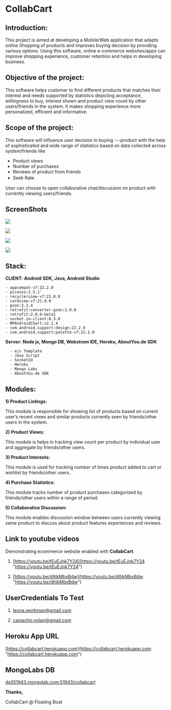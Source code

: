 # CollabCart

Introduction: 
--
This project is aimed at developing a Mobile/Web application that adapts online Shopping of products and improves buying decision by providing various options. Using this software, online e-commerce websites/apps can improve shopping experience, customer retention and helps in developing business. 

Objective of the project:
---
 This software helps customer to find different products that matches their interest and needs supported by statistics depicting acceptance, willingness to buy, interest shown and product view count by other users/friends in the system. It makes shopping experience more personalized, efficient and informative.

 Scope of the project:
---
 This software will influence user decision in buying ---product with the help of sophisticated and wide range of statistics based on data collected across system/friends like 

 - Product views 
 - Number of purchases  
 - Reviews of product from friends 
 - Seek Rate 　　　　


User can choose to open collaborative chat/discussion on product with currently viewing users/friends. 


ScreenShots
--
![](https://collabcart.herokuapp.com/images/7e0cdf47e0a5f8device-2015-09-27-205300.png)

![](https://collabcart.herokuapp.com/images/87e5e4287e3da5device-2015-09-27-205325.png)

![](https://collabcart.herokuapp.com/images/a0286fba023d0fdevice-2015-09-27-205423.png)

![](https://collabcart.herokuapp.com/images/a43f0fda433510device-2015-09-27-205439.png)

Stack: 
--
**CLIENT:** **Android SDK, Java, Android Studio**

	- appcompat-v7:22.2.0
	- picasso:2.5.1'
	- recyclerview-v7:21.0.0
	- cardview-v7:21.0.0
	- gson:2.2.4
	- retrofit:converter-gson:2.0.0
	- retrofit:2.0.0-beta1
	- socket.io-client:0.3.0
	- MPAndroidChart:v2.1.4
	- com.android.support:design:22.2.0
	- com.android.support:palette-v7:22.2.0 

**Server:** **Node js, Mongo DB, Webstrom IDE, Heroku, AboutYou.de SDK**

	  - ejs Template
	  - Java Script
	  - SocketIO
	  - Heroku
	  - Mango Labs
	  - AboutYou.de SDK

Modules: 
---
**1) Product Listings:** 

This module is responsible for showing list of products based on current user’s recent views and similar products currently seen by friends/other users in the system. 

**2) Product Views:** 

This module is helps in tracking view count per product by individual user and aggregate by friends/other users. 

**3) Product Interests:** 

This module is used for tracking number of times product added to cart or wishlist by friends/other users. 

**4) Purchase Statistics:** 

This module tracks number of product purchases categorized by friends/other users within a range of period. 

**5) Collaborative Discussion:**

This module enables discussion window between users currently viewing same product to discuss about product features experiences and reviews.

Link to youtube videos
--- 
Demonstrating ecommerce website enabled with **CollabCart**.

1) [https://youtu.be/tEuEJnk7Y24](https://youtu.be/tEuEJnk7Y24 "https://youtu.be/tEuEJnk7Y24")

2) [https://youtu.be/dItikMbxBdw](https://youtu.be/dItikMbxBdw "https://youtu.be/dItikMbxBdw")



UserCredentials To Test
--

1) leona.workman@gmail.com

2) camacho.nolan@gmail.com

Heroku App URL
--
[https://collabcart.herokuapp.com](https://collabcart.herokuapp.com "https://collabcart.herokuapp.com")


MongoLabs DB
--
[ds051943.mongolab.com:51943/collabcart](ds051943.mongolab.com:51943/collabcart "ds051943.mongolab.com:51943/collabcart")

**Thanks,**

CollabCart @ Floating Boat 